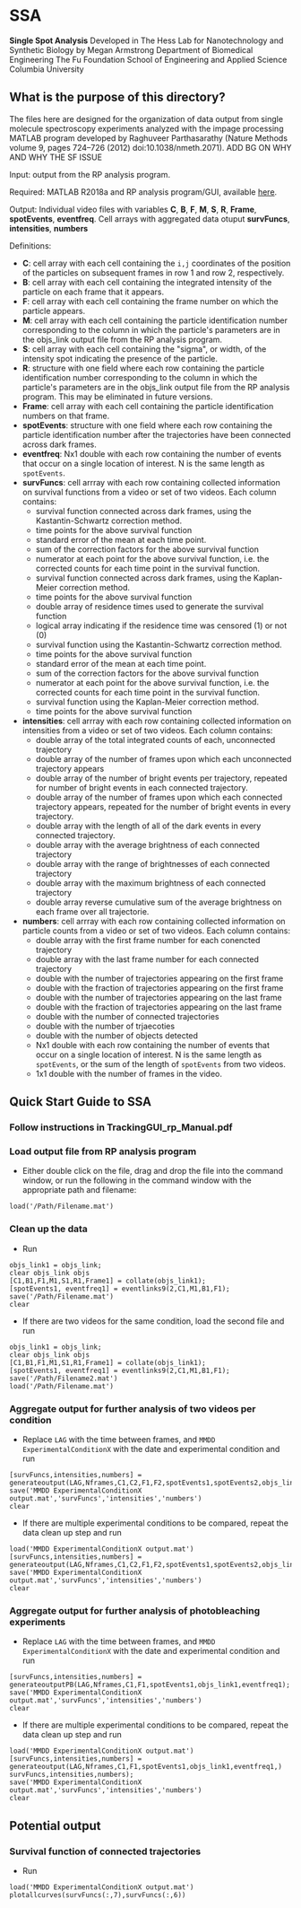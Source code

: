 # SSA
**Single Spot Analysis**
Developed in The Hess Lab for Nanotechnology and Synthetic Biology by Megan Armstrong
Department of Biomedical Engineering
The Fu Foundation School of Engineering and Applied Science
Columbia University

## What is the purpose of this directory?
The files here are designed for the organization of data output from single molecule spectroscopy experiments analyzed with the impage processing MATLAB program developed by Raghuveer Parthasarathy (Nature Methods volume 9, pages 724–726 (2012)
doi:10.1038/nmeth.2071). ADD BG ON WHY AND WHY THE SF ISSUE 

Input: output from the RP analysis program.

Required: MATLAB R2018a and RP analysis program/GUI, available [here](http://pages.uoregon.edu/raghu/particle_tracking.html).

Output: Individual video files with variables **C**, **B**, **F**, **M**, **S**, **R**, **Frame**, **spotEvents**, **eventfreq**. Cell arrays with aggregated data otuput **survFuncs**, **intensities**, **numbers**

Definitions:

- **C**: cell array with each cell containing the `i,j` coordinates of the position of the particles on subsequent frames in row 1 and row 2, respectively. 
- **B**: cell array with each cell containing the integrated intensity of the particle on each frame that it appears.
- **F**: cell array with each cell containing the frame number on which the particle appears.
- **M**: cell array with each cell containing the particle identification number corresponding to the column in which the particle's parameters are in the objs_link output file from the RP analysis program.
- **S**: cell array with each cell containing the "sigma", or width, of the intensity spot indicating the presence of the particle.
- **R**: structure with one field where each row containing the particle identification number corresponding to the column in which the particle's parameters are in the objs_link output file from the RP analysis program. This may be eliminated in future versions. 
- **Frame**: cell array with each cell containing the particle identification numbers on that frame.
- **spotEvents**: structure with one field where each row containing the particle identification number after the trajectories have been connected across dark frames.
- **eventfreq**: Nx1 double with each row containing the number of events that occur on a single location of interest. N is the same length as `spotEvents`.
- **survFuncs**: cell arrray with each row containing collected information on survival functions from a video or set of two videos. Each column contains:
	* survival function connected across dark frames, using the Kastantin-Schwartz correction method.
	* time points for the above survival function
	* standard error of the mean at each time point.
	* sum of the correction factors for the above survival function
	* numerator at each point for the above survival function, i.e. the corrected counts for each time point in the survival function.
	* survival function connected across dark frames, using the Kaplan-Meier correction method.
	* time points for the above survival function
	* double array of residence times used to generate the survival function
	* logical array indicating if the residence time was censored (1) or not (0)
	* survival function using the Kastantin-Schwartz correction method.
	* time points for the above survival function
	* standard error of the mean at each time point.
	* sum of the correction factors for the above survival function
	* numerator at each point for the above survival function, i.e. the corrected counts for each time point in the survival function.
	* survival function using the Kaplan-Meier correction method.
	* time points for the above survival function
- **intensities**: cell arrray with each row containing collected information on intensities from a video or set of two videos. Each column contains:
	* double array of the total integrated counts of each, unconnected trajectory
	* double array of the number of frames upon which each unconnected trajectory appears
	* double array of the number of bright events per trajectory, repeated for number of bright events in each connected trajectory.
	* double array of the number of frames upon which each connected trajectory appears, repeated for the number of bright events in every trajectory.
	* double array with the length of all of the dark events in every connected trajectory.
	* double array with the average brightness of each connected trajectory
	* double array with the range of brightnesses of each connected trajectory
	* double array with the maximum brightness of each connected trajectory
	* double array reverse cumulative sum of the average brightness on each frame over all trajectorie.
- **numbers**: cell arrray with each row containing collected information on particle counts from a video or set of two videos. Each column contains:
	* double array with the first frame number for each conencted trajectory
	* double array with the last frame number for each connected trajectory
	* double with the number of trajectories appearing on the first frame
	* double with the fraction of trajectories appearing on the first frame
	* double with the number of trajectories appearing on the last frame
	* double with the fraction of trajectories appearing on the last frame
	* double with the number of connected trajectories
	* double with the number of trjaecoties
	* double with the number of objects detected
	* Nx1 double with each row containing the number of events that occur on a single location of interest. N is the same length as `spotEvents`, or the sum of the length of `spotEvents` from two videos.
	* 1x1 double with the number of frames in the video.

## Quick Start Guide to SSA

### Follow instructions in TrackingGUI_rp_Manual.pdf

### Load output file from RP analysis program 
- Either double click on the file, drag and drop the file into the command window, or run the following in the command window with the appropriate path and filename:
```
load('/Path/Filename.mat')
```

### Clean up the data
- Run
```
objs_link1 = objs_link;
clear objs_link objs
[C1,B1,F1,M1,S1,R1,Frame1] = collate(objs_link1);
[spotEvents1, eventfreq1] = eventlinks9(2,C1,M1,B1,F1);
save('/Path/Filename.mat')
clear
```
- If there are two videos for the same condition, load the second file and run
```
objs_link1 = objs_link;
clear objs_link objs
[C1,B1,F1,M1,S1,R1,Frame1] = collate(objs_link1);
[spotEvents1, eventfreq1] = eventlinks9(2,C1,M1,B1,F1);
save('/Path/Filename2.mat')
load('/Path/Filename.mat')
```

### Aggregate output for further analysis of two videos per condition
- Replace `LAG` with the time between frames, and `MMDD ExperimentalConditionX` with the date and experimental condition and run
```
[survFuncs,intensities,numbers] = generateoutput(LAG,Nframes,C1,C2,F1,F2,spotEvents1,spotEvents2,objs_link1,objs_link2,eventfreq1,eventfreq2);
save('MMDD ExperimentalConditionX output.mat','survFuncs','intensities','numbers')
clear
```

- If there are multiple experimental conditions to be compared, repeat the data clean up step and run
```
load('MMDD ExperimentalConditionX output.mat')
[survFuncs,intensities,numbers] = generateoutput(LAG,Nframes,C1,C2,F1,F2,spotEvents1,spotEvents2,objs_link1,objs_link2,eventfreq1,eventfreq2,survFuncs,intensities,numbers);
save('MMDD ExperimentalConditionX output.mat','survFuncs','intensities','numbers')
clear
```

### Aggregate output for further analysis of photobleaching experiments
- Replace `LAG` with the time between frames, and `MMDD ExperimentalConditionX` with the date and experimental condition and run
```
[survFuncs,intensities,numbers] = generateoutputPB(LAG,Nframes,C1,F1,spotEvents1,objs_link1,eventfreq1);
save('MMDD ExperimentalConditionX output.mat','survFuncs','intensities','numbers')
clear
```

- If there are multiple experimental conditions to be compared, repeat the data clean up step and run
```
load('MMDD ExperimentalConditionX output.mat')
[survFuncs,intensities,numbers] = generateoutput(LAG,Nframes,C1,F1,spotEvents1,objs_link1,eventfreq1,)
survFuncs,intensities,numbers);
save('MMDD ExperimentalConditionX output.mat','survFuncs','intensities','numbers')
clear
```

## Potential output

### Survival function of connected trajectories
- Run
```
load('MMDD ExperimentalConditionX output.mat')
plotallcurves(survFuncs(:,7),survFuncs(:,6))
```


